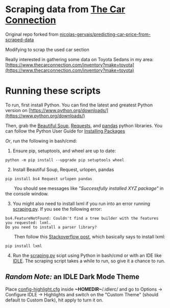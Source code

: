 Scraping data from [The Car Connection](https://www.thecarconnection.com)
================================================================================

Original repo forked from [nicolas-gervais/predicting-car-price-from-scraped-data](https://github.com/nicolas-gervais/predicting-car-price-from-scraped-data)

Modifying to scrap the used car section

Really interested in gathering some data on Toyota Sedans in my area:
[https://www.thecarconnection.com/inventory?make=toyota](https://www.thecarconnection.com/inventory?make=toyota)

# Running these scripts
To run, first install Python. You can find the latest and greatest Python version on [https://www.python.org/downloads/](https://www.python.org/downloads/)

Then, grab the [Beautiful Soup](https://www.crummy.com/software/BeautifulSoup/bs4/doc/), 
[Requests](http://docs.python-requests.org/en/master/), 
and [pandas](https://pandas.pydata.org/)
python libraries. You can follow the Python User Guide
for [Installing Packages](https://packaging.python.org/tutorials/installing-packages/)

*Or*, run the following in bash/cmd:

1. Ensure pip, setuptools, and wheel are up to date:

```console
python -m pip install --upgrade pip setuptools wheel
```

2. Install Beautiful Soup, Request, urlopen, pandas

```console
pip install bs4 Request urlopen pandas
```

&nbsp;&nbsp;&nbsp;&nbsp;&nbsp;&nbsp; You should see messages like *"Successfully installed XYZ package"* in the console
window.

3. You might also need to install lxml if you run into an error running 
[scraping.py](./scraping.py). If you see the following error:

```
bs4.FeatureNotFound: Couldn't find a tree builder with the features you requested: lxml. 
Do you need to install a parser library?
```

&nbsp;&nbsp;&nbsp;&nbsp;&nbsp;&nbsp; Then follow this [Stackoverflow post](https://stackoverflow.com/a/26856894), 
which basically says to install lxml:

```console
pip install lxml
```

4. Run the [scraping.py](./scraping.py) scipt using Python in bash/cmd or with
an IDE like [IDLE](https://docs.python.org/3/library/idle.html). The scraping
script takes a while to run, so give it a chance to run.

## *Random Note:* an IDLE Dark Mode Theme
Place [config-highlight.cfg](./config-highlight.cfg) inside **~HOMEDIR~**/.idlerc/ and go to 
Options → Configure IDLE → Highlights and switch on the "Custom Theme" 
(should default to Custom Dark), hit apply to turn it on.